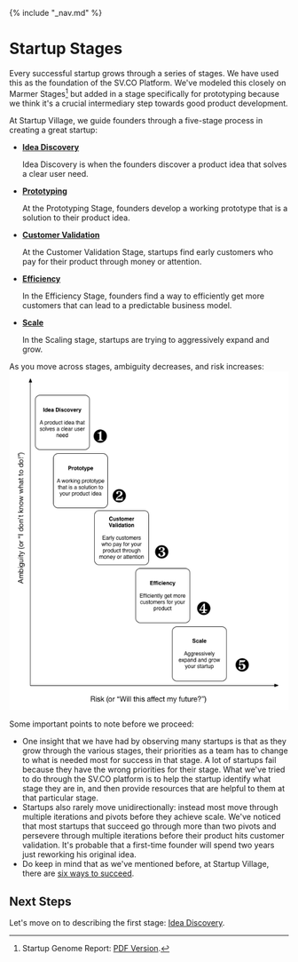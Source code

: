 {% include "_nav.md" %}

# Startup Stages

Every successful startup grows through a series of stages. We have used this as the foundation of the SV.CO Platform. We've modeled this closely on Marmer Stages[^1] but added in a stage specifically for prototyping because we think it's a crucial intermediary step towards good product development.

At Startup Village, we guide founders through a five-stage process in creating a great startup:

* [**Idea Discovery**](stages/5.1-idea-discovery.md)

  Idea Discovery is when the founders discover a product idea that solves a clear user need.
* [**Prototyping**](stages/5.2-prototyping.md)

  At the Prototyping Stage, founders develop a working prototype that is a solution to their product idea.
* [**Customer Validation**](stages/5.3-customer-validation.md)

  At the Customer Validation Stage, startups find early customers who pay for their product through money or attention.
* [**Efficiency**](stages/5.4-efficiency.md)

  In the Efficiency Stage, founders find a way to efficiently get more customers that can lead to a predictable business model.
* [**Scale**](stages/5.5-scale.md)

  In the Scaling stage, startups are trying to aggressively expand and grow.


As you move across stages, ambiguity decreases, and risk increases:
![Illustration of Risk and Ambiguity across Stages](images/stages1.png)

Some important points to note before we proceed:

* One insight that we have had by observing many startups is that as they grow through the various stages, their priorities as a team has to change to what is needed most for success in that stage. A lot of startups fail because they have the wrong priorities for their stage.  What we've tried to do through the SV.CO platform is to help the startup identify what stage they are in, and then provide resources that are helpful to them at that particular stage.
* Startups also rarely move unidirectionally: instead most move through multiple iterations and pivots before they achieve scale. We've noticed that most startups that succeed go through more than two pivots and persevere through multiple iterations before their product hits customer validation. It's probable that a first-time founder will spend two years just reworking his original idea.
* Do keep in mind that as we've mentioned before, at Startup Village, there are [six ways to succeed](0-introduction.md).

## Next Steps
Let's move on to describing the first stage: [Idea Discovery](stages/5.1-idea-discovery.md).


[^1]: Startup Genome Report: [PDF Version](https://s3.amazonaws.com/startupcompass-public/StartupGenomeReport1_Why_Startups_Succeed_v2.pdf).

